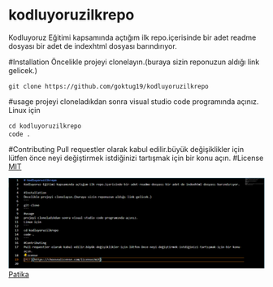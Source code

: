 # kodluyoruzilkrepo
Kodluyoruz Eğitimi kapsamında açtığım ilk repo.içerisinde bir adet readme dosyası bir adet de indexhtml dosyası barındırıyor.

#Installation
Öncelikle projeyi clonelayın.(buraya sizin reponuzun aldığı link gelicek.)
```
git clone https://github.com/goktug19/kodluyoruzilkrepo
```
#usage
projeyi cloneladıkdan sonra visual studio code programında açınız.
Linux için
```
cd kodluyoruzilkrepo
code .
```
#Contributing
Pull requestler olarak kabul edilir.büyük değişiklikler için lütfen önce neyi değiştirmek istdiğinizi tartışmak için bir konu açın.
#License
[MIT](https://choosealicense.com/license/mit)


![kodlarımız](kodlar.PNG)
[Patika](https://www.patika.dev/tr)
